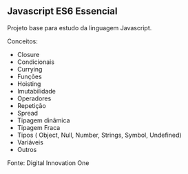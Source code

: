 <h2>Javascript ES6 Essencial</h2>

Projeto base para estudo da linguagem Javascript.

Conceitos:

* Closure
* Condicionais
* Currying
* Funções
* Hoisting
* Imutabilidade
* Operadores
* Repetição
* Spread
* Tipagem dinâmica
* Tipagem Fraca
* Tipos ( Object, Null, Number, Strings, Symbol, Undefined)
* Variáveis
* Outros


Fonte: Digital Innovation One